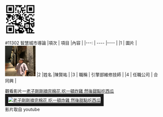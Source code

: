 <img src="exported_qrcode_image_600.png" width="100" height="100">

#11302
智慧城市導論
|項次 | 項目 |內容 |
|---: | ---- |---- |
|1 | 圖片 | <img src=".24.jpg" width="100" Height="100" />
|2 |姓名 |陳賢祐 |
|3 | 職稱 | 引擎部維修技師 |
|4 | 任職公司 | 合同興 |

觀看影片一<a href="https://www.youtube.com/watch?v=IH1nOJ_Q-IQ" target="_blank">老子剛剛摘完棉花 吃一頓炸雞 然後甜點吃西瓜</a>
<br>
<a href="https://www.youtube.com/watch?v=IH1nOJ_Q-IQ" target="_blank"><img src="http://img.youtube.com/vi/IH1nOJ_Q-IQ.jpg" 
alt="老子剛剛摘完棉花 吃一頓炸雞 然後甜點吃西瓜" width="800" height="500" border="10" /></a>
<br>影片取自 youtube
